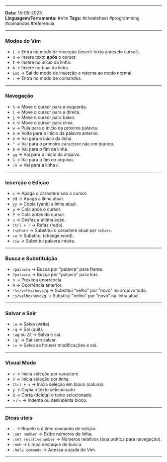 
---

**Data:** 15-05-2025  
**Linguagem/Ferramenta:** #Vim 
**Tags:** #cheatsheet #programming #comandos #referencia  

---

### Modos do Vim

- `i` → Entra no modo de inserção (inserir texto antes do cursor).  
- `a` → Insere texto **após** o cursor.  
- `I` → Insere no início da linha.  
- `A` → Insere no final da linha.  
- `Esc` → Sai do modo de inserção e retorna ao modo normal.  
- `:` → Entra no modo de comandos.

---

### Navegação

- `h` → Move o cursor para a esquerda.  
- `l` → Move o cursor para a direita.  
- `j` → Move o cursor para baixo.  
- `k` → Move o cursor para cima.  
- `w` → Pula para o início da próxima palavra.  
- `b` → Volta para o início da palavra anterior.  
- `0` → Vai para o início da linha.  
- `^` → Vai para o primeiro caractere não em branco.  
- `$` → Vai para o fim da linha.  
- `gg` → Vai para o início do arquivo.  
- `G` → Vai para o fim do arquivo.  
- `:n` → Vai para a linha `n`.

---

### Inserção e Edição

- `x` → Apaga o caractere sob o cursor.  
- `dd` → Apaga a linha atual.  
- `yy` → Copia (yank) a linha atual.  
- `p` → Cola após o cursor.  
- `P` → Cola antes do cursor.  
- `u` → Desfaz a última ação.  
- `Ctrl + r` → Refaz (redo).  
- `r<char>` → Substitui o caractere atual por `<char>`.  
- `cw` → Substitui (change word).  
- `ciw` → Substitui palavra inteira.

---

### Busca e Substituição

- `/palavra` → Busca por "palavra" para frente.  
- `?palavra` → Busca por "palavra" para trás.  
- `n` → Próxima ocorrência.  
- `N` → Ocorrência anterior.  
- `:%s/velho/novo/g` → Substitui "velho" por "novo" no arquivo todo.  
- `:s/velho/novo/g` → Substitui "velho" por "novo" na linha atual.

---

### Salvar e Sair

- `:w` → Salva (write).  
- `:q` → Sai (quit).  
- `:wq` ou `ZZ` → Salva e sai.  
- `:q!` → Sai sem salvar.  
- `:x` → Salva se houver modificações e sai.

---

### Visual Mode

- `v` → Inicia seleção por caractere.  
- `V` → Inicia seleção por linha.  
- `Ctrl + v` → Inicia seleção em bloco (coluna).  
- `y` → Copia o texto selecionado.  
- `d` → Corta (deleta) o texto selecionado.  
- `>` / `<` → Indenta ou desindenta bloco.

---

### Dicas úteis

- `.` → Repete o último comando de edição.  
- `:set number` → Exibe números de linha.  
- `:set relativenumber` → Números relativos (boa prática para navegação).  
- `:noh` → Limpa destaque de busca.  
- `:help comando` → Acessa a ajuda do Vim.

---

